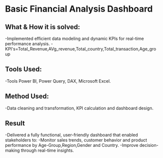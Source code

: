 # Basic Financial Analysis Dashboard
## What & How it is solved:
-Implemented efficient data modeling and dynamic KPIs for real-time performance analysis.
-KPI's=Total_Revenue,AVg_revenue,Total_country,Total_transaction,Age_group

## Tools Used:
-Tools Power BI, Power Query, DAX, Microsoft Excel.

## Method Used:
-Data cleaning and transformation, KPI calculation and dashboard design.

## Result
-Delivered a fully functional, user-friendly dashboard that enabled stakeholders to:
-Monitor sales trends, customer behavior and product performance by Age-Group,Region,Gender and Country.
-Improve decision-making through real-time insights.

